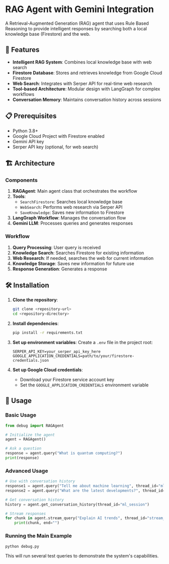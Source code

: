 # RAG Agent with Gemini Integration

A Retrieval-Augmented Generation (RAG) agent that uses Rule Based Reasoning to provide intelligent responses by searching both a local knowledge base (Firestore) and the web.

## 🚀 Features

- **Intelligent RAG System**: Combines local knowledge base with web search
- **Firestore Database**: Stores and retrieves knowledge from Google Cloud Firestore
- **Web Search**: Integrates with Serper API for real-time web research
- **Tool-based Architecture**: Modular design with LangGraph for complex workflows
- **Conversation Memory**: Maintains conversation history across sessions

## 📋 Prerequisites

- Python 3.8+
- Google Cloud Project with Firestore enabled
- Gemini API key
- Serper API key (optional, for web search)

## 🏗️ Architecture

### Components

1. **RAGAgent**: Main agent class that orchestrates the workflow
2. **Tools**:
   - `SearchFirestore`: Searches local knowledge base
   - `WebSearch`: Performs web research via Serper API
   - `SaveKnowledge`: Saves new information to Firestore
3. **LangGraph Workflow**: Manages the conversation flow
4. **Gemini LLM**: Processes queries and generates responses

### Workflow

1. **Query Processing**: User query is received
2. **Knowledge Search**: Searches Firestore for existing information
3. **Web Research**: If needed, searches the web for current information
4. **Knowledge Storage**: Saves new information for future use
5. **Response Generation**: Generates a response

## 🛠️ Installation

1. **Clone the repository**:
   ```bash
   git clone <repository-url>
   cd <repository-directory>
   ```

2. **Install dependencies**:
   ```bash
   pip install -r requirements.txt
   ```

3. **Set up environment variables**:
   Create a `.env` file in the project root:
   ```env
   SERPER_API_KEY=your_serper_api_key_here
   GOOGLE_APPLICATION_CREDENTIALS=path/to/your/firestore-credentials.json
   ```

4. **Set up Google Cloud credentials**:
   - Download your Firestore service account key
   - Set the `GOOGLE_APPLICATION_CREDENTIALS` environment variable


## 🚀 Usage

### Basic Usage

```python
from debug import RAGAgent

# Initialize the agent
agent = RAGAgent()

# Ask a question
response = agent.query("What is quantum computing?")
print(response)
```

### Advanced Usage

```python
# Use with conversation history
response1 = agent.query("Tell me about machine learning", thread_id="ml_session")
response2 = agent.query("What are the latest developments?", thread_id="ml_session")

# Get conversation history
history = agent.get_conversation_history(thread_id="ml_session")

# Stream responses
for chunk in agent.stream_query("Explain AI trends", thread_id="stream_test"):
    print(chunk, end="")
```

### Running the Main Example

```bash
python debug.py
```

This will run several test queries to demonstrate the system's capabilities.




